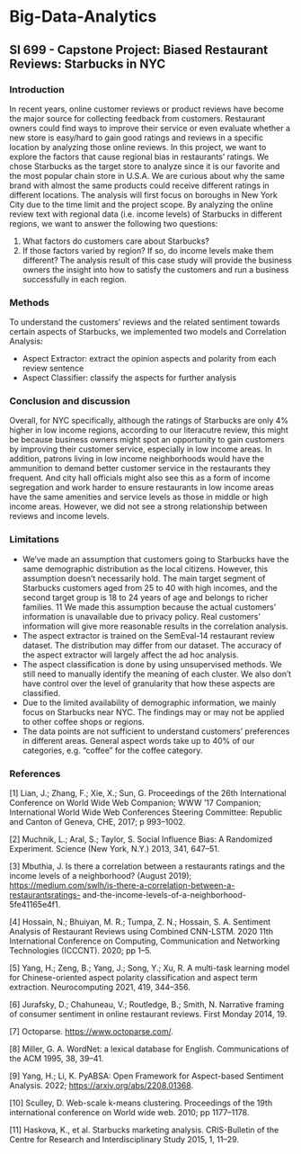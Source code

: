 # Big-Data-Analytics
## SI 699 - Capstone Project: Biased Restaurant Reviews: Starbucks in NYC

### Introduction
In recent years, online customer reviews or product reviews have become the major source for collecting feedback from customers. Restaurant owners could find ways to improve their service or even evaluate whether a new store is easy/hard to gain good ratings and reviews in a specific location by analyzing those online reviews. In this project, we want to explore the factors that cause regional bias in restaurants’ ratings. We chose Starbucks as the target store to analyze since it is our favorite and the most popular chain store in U.S.A. We are curious about why the same brand with almost the same products could receive different ratings in different locations.
The analysis will first focus on boroughs in New York City due to the time limit and the project scope. By analyzing the online review text with regional data (i.e. income levels) of Starbucks in different regions, we want to answer the following two questions:
1. What factors do customers care about Starbucks?
2. If those factors varied by region? If so, do income levels make them different?
The analysis result of this case study will provide the business owners the insight into how to satisfy the customers and run a business successfully in each region.

### Methods
To understand the customers’ reviews and the related sentiment towards certain aspects of Starbucks, we implemented two models and Correlation Analysis:
* Aspect Extractor: extract the opinion aspects and polarity from each review sentence
* Aspect Classifier: classify the aspects for further analysis

### Conclusion and discussion
Overall, for NYC specifically, although the ratings of Starbucks are only 4% higher in low income regions, according to our literacutre review, this might be because business owners might spot an opportunity to gain customers by improving their customer service, especially in low income areas. In addition, patrons living in low income neighborhoods would have the ammunition to demand better customer service in the restaurants they frequent. And city hall officials might also see this as a form of income segregation and work harder to ensure restaurants in low income areas have the same amenities and service levels as those in middle or high income areas. However, we did not see a strong relationship between reviews and income levels.

### Limitations
* We’ve made an assumption that customers going to Starbucks have the same demographic
distribution as the local citizens. However, this assumption doesn’t necessarily
hold. The main target segment of Starbucks customers aged from 25 to 40 with high
incomes, and the second target group is 18 to 24 years of age and belongs to richer families.
11 We made this assumption because the actual customers’ information is unavailable
due to privacy policy. Real customers’ information will give more reasonable results in the
correlation analysis.
* The aspect extractor is trained on the SemEval-14 restaurant review dataset. The distribution
may differ from our dataset. The accuracy of the aspect extractor will largely affect
the ad hoc analysis.
* The aspect classification is done by using unsupervised methods. We still need to manually
identify the meaning of each cluster. We also don’t have control over the level of
granularity that how these aspects are classified.
* Due to the limited availability of demographic information, we mainly focus on Starbucks
near NYC. The findings may or may not be applied to other coffee shops or regions.
* The data points are not sufficient to understand customers’ preferences in different areas.
General aspect words take up to 40% of our categories, e.g. “coffee” for the coffee
category.

### References
[1] Lian, J.; Zhang, F.; Xie, X.; Sun, G. Proceedings of the 26th International Conference on World Wide Web Companion; WWW ’17 Companion; International World Wide Web Conferences Steering Committee: Republic and Canton of Geneva, CHE, 2017; p 993–1002.

[2] Muchnik, L.; Aral, S.; Taylor, S. Social Influence Bias: A Randomized Experiment. Science (New York, N.Y.) 2013, 341, 647–51.

[3] Mbuthia, J. Is there a correlation between a restaurants ratings and the income levels of a neighborhood? (August 2019); https://medium.com/swlh/is-there-a-correlation-between-a-restaurantsratings- and-the-income-levels-of-a-neighborhood-5fe41165e4f1.

[4] Hossain, N.; Bhuiyan, M. R.; Tumpa, Z. N.; Hossain, S. A. Sentiment Analysis of Restaurant Reviews using Combined CNN-LSTM. 2020 11th International Conference on Computing, Communication and Networking Technologies (ICCCNT). 2020; pp 1–5.

[5] Yang, H.; Zeng, B.; Yang, J.; Song, Y.; Xu, R. A multi-task learning model for Chinese-oriented aspect polarity classification and aspect term extraction. Neurocomputing 2021, 419, 344–356.

[6] Jurafsky, D.; Chahuneau, V.; Routledge, B.; Smith, N. Narrative framing of consumer sentiment in online restaurant reviews. First Monday 2014, 19.

[7] Octoparse. https://www.octoparse.com/.

[8] Miller, G. A. WordNet: a lexical database for English. Communications of the ACM 1995, 38, 39–41.

[9] Yang, H.; Li, K. PyABSA: Open Framework for Aspect-based Sentiment Analysis. 2022; https://arxiv.org/abs/2208.01368.

[10] Sculley, D. Web-scale k-means clustering. Proceedings of the 19th international conference on World wide web. 2010; pp 1177–1178.

[11] Haskova, K., et al. Starbucks marketing analysis. CRIS-Bulletin of the Centre for Research and Interdisciplinary Study 2015, 1, 11–29.

